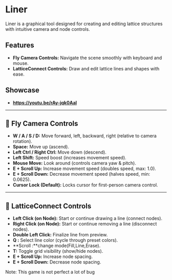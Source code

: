 # Liner

Liner is a graphical tool designed for creating and editing lattice structures with intuitive camera and node controls.

## Features
- **Fly Camera Controls:** Navigate the scene smoothly with keyboard and mouse.
- **LatticeConnect Controls:** Draw and edit lattice lines and shapes with ease.

## Showcase
- **https://youtu.be/rAy-jqk0AaI**
---

## 🚀 Fly Camera Controls
- **W / A / S / D:** Move forward, left, backward, right (relative to camera rotation).
- **Space:** Move up (ascend).
- **Left Ctrl / Right Ctrl:** Move down (descend).
- **Left Shift:** Speed boost (increases movement speed).
- **Mouse Move:** Look around (controls camera yaw & pitch).
- **E + Scroll Up:** Increase movement speed (doubles speed, max: 1.0).
- **E + Scroll Down:** Decrease movement speed (halves speed, min: 0.0625).
- **Cursor Lock (Default):** Locks cursor for first-person camera control.

---

## 🎨 LatticeConnect Controls
- **Left Click (on Node):** Start or continue drawing a line (connect nodes).
- **Right Click (on Node):** Start or continue removing a line (disconnect nodes).
- **Double Left Click:** Finalize line from preview.
- **Q :** Select line color (cycle through preset colors).
- **Scroll :**change mode(Fill,Line,Erase).
- **T:** Toggle grid visibility (show/hide nodes).
- **E + Scroll Up:** Increase node spacing.
- **E + Scroll Down:** Decrease node spacing.

Note: This game is not perfect a lot of bug 


